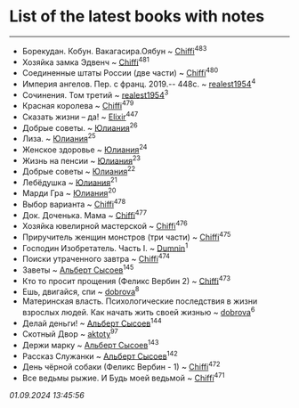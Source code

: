 # List of the latest books with notes
---

* Борекудан. Кобун. Вакагасира.Оябун ~ [Chiffi](users/105/105831994080785626680-google)<sup>483</sup>
* Хозяйка замка Эдвенч ~ [Chiffi](users/105/105831994080785626680-google)<sup>481</sup>
* Соединенные штаты России (две части) ~ [Chiffi](users/105/105831994080785626680-google)<sup>480</sup>
* Империя ангелов. Пер. с франц. 2019.-- 448с. ~ [realest1954](users/439/439398-vkontakte)<sup>4</sup>
* Сочинения. Том третий ~ [realest1954](users/439/439398-vkontakte)<sup>3</sup>
* Красная королева ~ [Chiffi](users/105/105831994080785626680-google)<sup>479</sup>
* Сказать жизни – да! ~ [Elixir](users/115/115826717712507836033-google)<sup>447</sup>
* Добрые советы. ~ [Юлиания](users/693/69389439-vkontakte)<sup>26</sup>
* Лиза. ~ [Юлиания](users/693/69389439-vkontakte)<sup>25</sup>
* Женское здоровье ~ [Юлиания](users/693/69389439-vkontakte)<sup>24</sup>
* Жизнь на пенсии ~ [Юлиания](users/693/69389439-vkontakte)<sup>23</sup>
* Добрые советы ~ [Юлиания](users/693/69389439-vkontakte)<sup>22</sup>
* Лебёдушка ~ [Юлиания](users/693/69389439-vkontakte)<sup>21</sup>
* Марди Гра ~ [Юлиания](users/693/69389439-vkontakte)<sup>20</sup>
* Выбор варианта ~ [Chiffi](users/105/105831994080785626680-google)<sup>478</sup>
* Док. Доченька. Мама ~ [Chiffi](users/105/105831994080785626680-google)<sup>477</sup>
* Хозяйка ювелирной мастерской ~ [Chiffi](users/105/105831994080785626680-google)<sup>476</sup>
* Приручитель женщин монстров (три части) ~ [Chiffi](users/105/105831994080785626680-google)<sup>475</sup>
* Господин Изобретатель. Часть I. ~ [Dumnin](users/103/103541795835665788358-google)<sup>1</sup>
* Поиски утраченного завтра ~ [Chiffi](users/105/105831994080785626680-google)<sup>474</sup>
* Заветы ~ [Альберт Сысоев](users/474/47446642-vkontakte)<sup>145</sup>
* Кто то просит прощения (Феликс Вербин 2) ~ [Chiffi](users/105/105831994080785626680-google)<sup>473</sup>
* Ешь, двигайся, спи ~ [dobrova](users/606/6069210-vkontakte)<sup>8</sup>
* Материнская власть. Психологические последствия в жизни взрослых людей. Как начать жить своей жизнью ~ [dobrova](users/606/6069210-vkontakte)<sup>6</sup>
* Делай деньги! ~ [Альберт Сысоев](users/474/47446642-vkontakte)<sup>144</sup>
* Скотный Двор ~ [aktoty](users/275/275766107-vkontakte)<sup>97</sup>
* Держи марку ~ [Альберт Сысоев](users/474/47446642-vkontakte)<sup>143</sup>
* Рассказ Служанки ~ [Альберт Сысоев](users/474/47446642-vkontakte)<sup>142</sup>
* День чёрной собаки (Феликс Вербин - 1) ~ [Chiffi](users/105/105831994080785626680-google)<sup>472</sup>
* Все ведьмы рыжие. И Будь моей ведьмой ~ [Chiffi](users/105/105831994080785626680-google)<sup>471</sup>


_01.09.2024 13:45:56_
